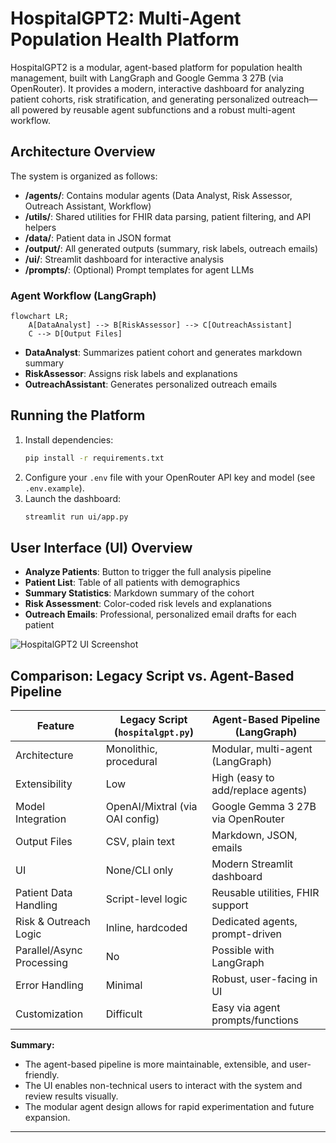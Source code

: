 # HospitalGPT2: Multi-Agent Population Health Platform

HospitalGPT2 is a modular, agent-based platform for population health management, built with LangGraph and Google Gemma 3 27B (via OpenRouter). It provides a modern, interactive dashboard for analyzing patient cohorts, risk stratification, and generating personalized outreach—all powered by reusable agent subfunctions and a robust multi-agent workflow.

## Architecture Overview

The system is organized as follows:

- **/agents/**: Contains modular agents (Data Analyst, Risk Assessor, Outreach Assistant, Workflow)
- **/utils/**: Shared utilities for FHIR data parsing, patient filtering, and API helpers
- **/data/**: Patient data in JSON format
- **/output/**: All generated outputs (summary, risk labels, outreach emails)
- **/ui/**: Streamlit dashboard for interactive analysis
- **/prompts/**: (Optional) Prompt templates for agent LLMs

### Agent Workflow (LangGraph)

```mermaid
flowchart LR;
    A[DataAnalyst] --> B[RiskAssessor] --> C[OutreachAssistant]
    C --> D[Output Files]
```

- **DataAnalyst**: Summarizes patient cohort and generates markdown summary
- **RiskAssessor**: Assigns risk labels and explanations
- **OutreachAssistant**: Generates personalized outreach emails

## Running the Platform

1. Install dependencies:
   ```bash
   pip install -r requirements.txt
   ```
2. Configure your `.env` file with your OpenRouter API key and model (see `.env.example`).
3. Launch the dashboard:
   ```bash
   streamlit run ui/app.py
   ```

## User Interface (UI) Overview

- **Analyze Patients**: Button to trigger the full analysis pipeline
- **Patient List**: Table of all patients with demographics
- **Summary Statistics**: Markdown summary of the cohort
- **Risk Assessment**: Color-coded risk levels and explanations
- **Outreach Emails**: Professional, personalized email drafts for each patient

![HospitalGPT2 UI Screenshot](docs/hospitalgpt2_ui_screenshot.png)

## Comparison: Legacy Script vs. Agent-Based Pipeline

| Feature                        | Legacy Script (`hospitalgpt.py`) | Agent-Based Pipeline (LangGraph) |
|--------------------------------|----------------------------------|----------------------------------|
| Architecture                   | Monolithic, procedural           | Modular, multi-agent (LangGraph) |
| Extensibility                  | Low                              | High (easy to add/replace agents)|
| Model Integration              | OpenAI/Mixtral (via OAI config)  | Google Gemma 3 27B via OpenRouter       |
| Output Files                   | CSV, plain text                  | Markdown, JSON, emails           |
| UI                             | None/CLI only                    | Modern Streamlit dashboard       |
| Patient Data Handling          | Script-level logic               | Reusable utilities, FHIR support |
| Risk & Outreach Logic          | Inline, hardcoded                | Dedicated agents, prompt-driven  |
| Parallel/Async Processing      | No                               | Possible with LangGraph          |
| Error Handling                 | Minimal                          | Robust, user-facing in UI        |
| Customization                  | Difficult                        | Easy via agent prompts/functions |

**Summary:**
- The agent-based pipeline is more maintainable, extensible, and user-friendly.
- The UI enables non-technical users to interact with the system and review results visually.
- The modular agent design allows for rapid experimentation and future expansion.

---
